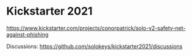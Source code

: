 # Kickstarter 2021

<https://www.kickstarter.com/projects/conorpatrick/solo-v2-safety-net-against-phishing>

Discussions: <https://github.com/solokeys/kickstarter2021/discussions>
